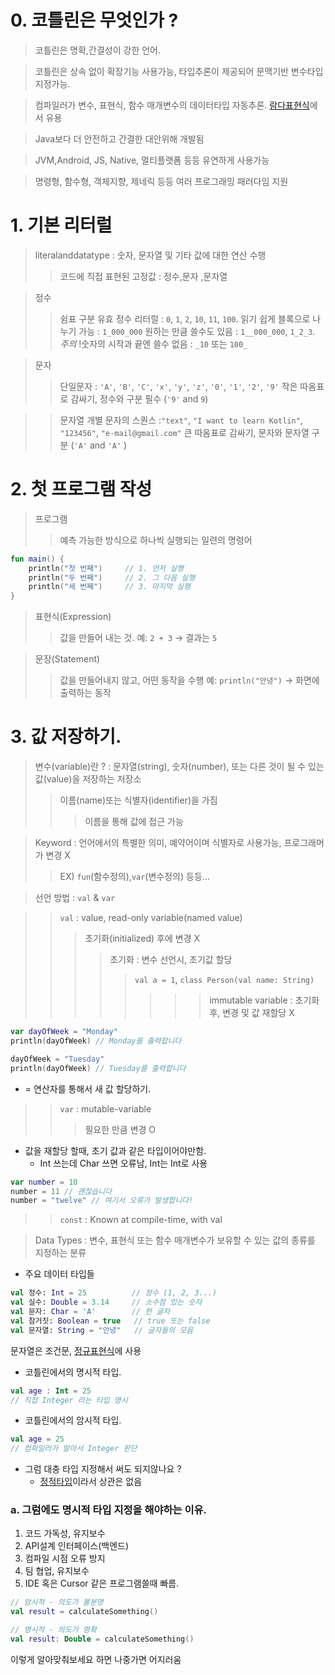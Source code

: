 
# 0. 코틀린은 무엇인가 ?


> 코틀린은 명확,간결성이 강한 언어.

> 코틀린은 상속 없이 확장기능 사용가능, 타입추론이 제공되어 문맥기반 변수타입 지정가능.

>  컴파일러가 변수, 표현식, 함수 매개변수의 데이터타입 자동추론. [람다표현식](https://inpa.tistory.com/entry/%E2%98%95-Lambda-Expression)에서 유용

> Java보다 더 안전하고 간결한 대안위해 개발됨

> JVM,Android, JS, Native, 멀티플랫폼 등등 유연하게 사용가능

>  명령형, 함수형, 객체지향, 제네릭 등등 여러 프로그래밍 패러다임 지원
>


# 1. 기본 리터럴

> literalanddatatype : 숫자, 문자열 및 기타 값에 대한 연산 수행
>> 코드에 직접 표현된 고정값 : 정수,문자 ,문자열

> 정수
> > 쉼표 구분 유효 정수 리터럴 : `0`, `1`, `2`, `10`, `11`, `100`.
> > 읽기 쉽게 블록으로 나누기 가능 : `1_000_000`
> > 원하는 만큼 쓸수도 있음 : `1__000_000`, `1_2_3`.
> *주의* !숫자의 시작과 끝엔 쓸수 없음 : `_10` 또는 `100_`

> 문자
> > 단일문자 : `'A'`, `'B'`, `'C'`, `'x'`, `'y'`, `'z'`, `'0'`, `'1'`, `'2'`, `'9'`
> 작은 따옴표로 감싸기, 정수와 구분 필수 (`'9'` and `9`)

>> 문자열
>> 개별 문자의 스퀀스 :`"text"`, `"I want to learn Kotlin"`, `"123456"`, `"e-mail@gmail.com"`
>> 큰 따옴표로 감싸기, 문자와 문자열 구분 (`'A'` and `'A'` )

# 2. 첫 프로그램 작성

> 프로그램
> > 예측 가능한 방식으로 하나씩 실행되는 일련의 명령어

```kotlin
fun main() {
    println("첫 번째")     // 1. 먼저 실행
    println("두 번째")     // 2. 그 다음 실행  
    println("세 번째")     // 3. 마지막 실행
}
```

> 표현식(Expression)
> > 값을 만들어 내는 것.
> > 예: `2 + 3` → 결과는 `5`


> 문장(Statement)
> > 값을 만들어내지 않고, 어떤 동작을 수행
> >예: `println("안녕")` → 화면에 출력하는 동작


# 3. 값 저장하기.

> 변수(variable)란 ? : 문자열(string), 숫자(number), 또는 다른 것이 될 수 있는 값(value)을 저장하는 저장소
> > 이름(name)또는 식별자(identifier)을 가짐
> > >이름을 통해 값에 접근 가능

> Keyword : 언어에서의 특별한 의미, 예약어이며 식별자로 사용가능, 프로그래머가 변경 X
> > EX) `fun`(함수정의),`var`(변수정의) 등등...

> 선언 방법 : `val` & `var`

>> `val` : value, read-only variable(named value)
>>> 초기화(initialized) 후에 변경 X
>>>> 초기화 : 변수 선언시, 초기값 할당
>>>>>`val a = 1`, `class Person(val name: String)`
>>>>>>>>  immutable variable : 초기화후, 변경 및 값 재할당 X

```kotlin
var dayOfWeek = "Monday"
println(dayOfWeek) // Monday를 출력합니다

dayOfWeek = "Tuesday"
println(dayOfWeek) // Tuesday를 출력합니다
```

- = 연산자를 통해서 새 값 할당하기.


>> `var` : mutable-variable
>>> 필요한 만큼 변경 O

- 값을 재할당 할때, 초기 값과 같은 타입이어야만함.
    - Int 쓰는데 Char 쓰면 오류남, Int는 Int로 사용

```kotlin
var number = 10
number = 11 // 괜찮습니다
number = "twelve" // 여기서 오류가 발생합니다!
```


>> `const` : Known at compile-time, with val

> Data Types : 변수, 표현식 또는 함수 매개변수가 보유할 수 있는 값의 종류를 지정하는 분류

- 주요 데이터 타입들
```kotlin
val 정수: Int = 25          // 정수 (1, 2, 3...)
val 실수: Double = 3.14     // 소수점 있는 숫자
val 문자: Char = 'A'        // 한 글자
val 참거짓: Boolean = true   // true 또는 false
val 문자열: String = "안녕"   // 글자들의 모음

```
문자열은 조건문, [정규표현식](https://namu.wiki/w/%EC%A0%95%EA%B7%9C%20%ED%91%9C%ED%98%84%EC%8B%9D)에 사용

- 코틀린에서의 명시적 타입.
```kotlin
val age : Int = 25
// 직접 Integer 라는 타입 명시
```

- 코틀린에서의 암시적 타입.
```kotlin
val age = 25
// 컴파일러가 알아서 Integer 판단
```

- 그럼 대충 타입 지정해서 써도 되지않나요 ?
    -  [정적타입](https://velog.io/@hahan/%EC%A0%95%EC%A0%81%ED%83%80%EC%9E%85-%EC%96%B8%EC%96%B4-vs-%EB%8F%99%EC%A0%81%ED%83%80%EC%9E%85-%EC%96%B8%EC%96%B4)이라서 상관은 없음

### a.  그럼에도 명시적 타입 지정을 해야하는 이유.

1. 코드 가독성, 유지보수
2. API설계 인터페이스(백엔드)
3. 컴파일 시점 오류 방지
4. 팀 협업, 유지보수
5. IDE 혹은 Cursor 같은 프로그램쓸때 빠름.

```kotlin
// 암시적 - 의도가 불분명
val result = calculateSomething()

// 명시적 - 의도가 명확
val result: Double = calculateSomething()
```
이렇게 알아맞춰보세요 하면 나중가면 어지러움





